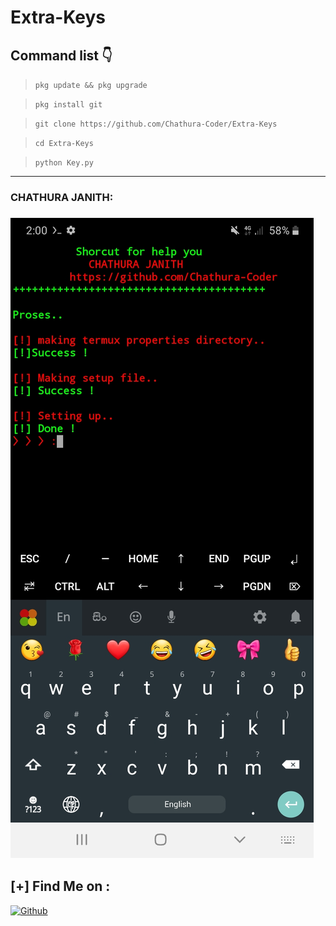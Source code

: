 # Extra-Keys

## Command list 👇

>`pkg update && pkg upgrade`

>`pkg install git`

>`git clone https://github.com/Chathura-Coder/Extra-Keys`

>`cd Extra-Keys`

>`python Key.py`

<hr colour="Red" size="10">
<h3>CHATHURA JANITH:<h3/>
<img src="Screenshot_20210308-020024_Termux.jpg">

<br>


## [+] Find Me on :

[![Github](https://img.shields.io/badge/Github-Chathura--Coder-red?style=for-the-badge&logo=github)](https://github.com/Chathura-Coder)


